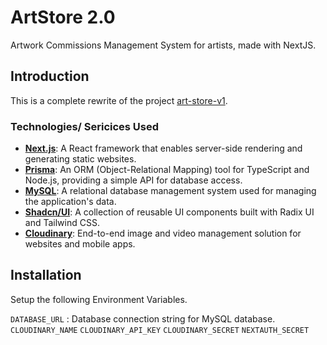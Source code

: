 # ArtStore 2.0

Artwork Commissions Management System for artists, made with NextJS.

## Introduction

This is a complete rewrite of the project [art-store-v1](https://github.com/sandxru/art-store).

### Technologies/ Sericices Used

- **[Next.js](https://nextjs.org/)**: A React framework that enables server-side rendering and generating static websites.
- **[Prisma](https://www.prisma.io/)**: An ORM (Object-Relational Mapping) tool for TypeScript and Node.js, providing a simple API for database access.
- **[MySQL](https://www.mysql.com/)**: A relational database management system used for managing the application's data.
- **[Shadcn/UI](https://shadcn.dev/)**: A collection of reusable UI components built with Radix UI and Tailwind CSS.
- **[Cloudinary](https://cloudinary.com/)**: End-to-end image and video management solution for websites and mobile apps.

## Installation

Setup the following Environment Variables.

`DATABASE_URL` : Database connection string for MySQL database.
`CLOUDINARY_NAME`
`CLOUDINARY_API_KEY`
`CLOUDINARY_SECRET`
`NEXTAUTH_SECRET`
